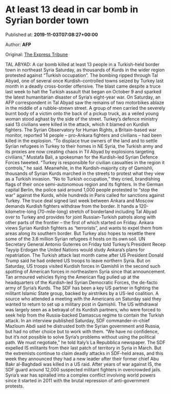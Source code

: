 
# At least 13 dead in car bomb in Syrian border town

Published at: **2019-11-03T07:08:27+00:00**

Author: **AFP**

Original: [The Express Tribune](https://tribune.com.pk/story/2092638/3-least-13-dead-car-bomb-syrian-border-town/)

TAL ABYAD: A car bomb killed at least 13 people in a Turkish-held border town in northeast Syria Saturday, as thousands of Kurds in the wider region protested against “Turkish occupation”.
The bombing ripped through Tal Abyad, one of several once Kurdish-controlled towns seized by Turkey last month in a deadly cross-border offensive.
The blast came despite a truce last week to halt the Turkish assault that began on October 9 and sparked the latest humanitarian disaster of Syria’s eight-year war.
On Saturday, an AFP correspondent in Tal Abyad saw the remains of two motorbikes ablaze in the middle of a rubble-strewn street.
A group of men carried the severely burnt body of a victim onto the back of a pickup truck, as a veiled young woman stood aghast by the side of the street.
Turkey’s defence ministry said 13 civilians were killed in the attack, which it blamed on Kurdish fighters.
The Syrian Observatory for Human Rights, a Britain-based war monitor, reported 14 people – pro-Ankara fighters and civilians – had been killed in the explosion.
“To displace true owners of the land and to settle Syrian refugees in Turkey to their homes in NE Syria, the Turkish army and its proxies are now creating chaos in Til Abyad by explosions targeting civilians,” Mustafa Bali, a spokesman for the Kurdish-led Syrian Defence Forces tweeted.
“Turkey is responsible for civilian casualties in the region it controls,” he said.
Meanwhile, in the Kurdish-majority city of Qamishli, thousands of Syrian Kurds marched in the streets to protest what they view as a Turkish invasion.
“No to Turkish occupation,” they cried, brandishing flags of their once semi-autonomous region and its fighters.
In the German capital Berlin, the police said around 1,000 people protested to “stop the war” against the Kurds, while hundreds in Paris called for sanctions against Turkey.
The truce deal signed last week between Ankara and Moscow demands Kurdish fighters withdraw from the border.
It hands a 120-kilometre-long (70-mile-long) stretch of borderland including Tal Abyad over to Turkey and provides for joint Russian-Turkish patrols along with other parts of the frontier – the first of which started on Friday.
Ankara views Syrian Kurdish fighters as “terrorists”, and wants to expel them from areas along its southern border.
But Turkey also hopes to resettle there some of the 3.6 million Syrian refugees it hosts on its own soil.
UN Secretary General Antonio Guterres on Friday told Turkey’s President Recep Tayyip Erdogan the United Nations would study Ankara’s plans for repatriation.
The Turkish attack last month came after US President Donald Trump said he had ordered US troops to leave northern Syria.
But on Saturday, US troops visited Kurdish forces in Qamishli in the second such spotting of American forces in northeastern Syria since that announcement.
Tan armoured vehicles flying the American flag pulled up at the headquarters of the Kurdish-led Syrian Democratic Forces, the de-facto army of Syria’s Kurds.
The SDF has been a key US partner in fighting the militant Islamic State group, backed by airstrikes by a US-led coalition.
A source who attended a meeting with the Americans on Saturday said they wanted to return to set up a military post in Qamishli.
The US withdrawal was largely seen as a betrayal of its Kurdish partners, who were forced to seek help from the Russia-backed Damascus regime to contain the Turkish attack.
In an interview published Saturday, SDF commander-in-chief Mazloum Abdi said he distrusted both the Syrian government and Russia, but had no other choice but to work with them.
“We have no confidence, but it’s not possible to solve Syria’s problems without using the political path. We must negotiate,” he told Italy’s La Repubblica newspaper.
The SDF expelled IS militants from their last patch of territory in Syria in March.
But the extremists continue to claim deadly attacks in SDF-held areas, and this week they announced they had a new leader after their former chief Abu Bakr al-Baghdadi was killed in a US raid.
After years of war against IS, the SDF guard around 12,000 suspected militant fighters in overcrowded jails.
Syria’s war has spiralled into a complex conflict involving world powers since it started in 2011 with the brutal repression of anti-government protests.

